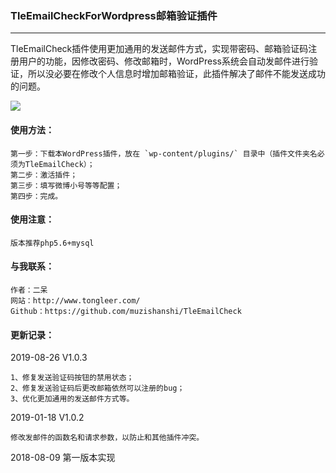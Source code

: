 ### TleEmailCheckForWordpress邮箱验证插件
---

TleEmailCheck插件使用更加通用的发送邮件方式，实现带密码、邮箱验证码注册用户的功能，因修改密码、修改邮箱时，WordPress系统会自动发邮件进行验证，所以没必要在修改个人信息时增加邮箱验证，此插件解决了邮件不能发送成功的问题。

<img src="http://me.tongleer.com/content/uploadfile/201706/008b1497454448.png">

#### 使用方法：

	第一步：下载本WordPress插件，放在 `wp-content/plugins/` 目录中（插件文件夹名必须为TleEmailCheck）；
	第二步：激活插件；
	第三步：填写微博小号等等配置；
	第四步：完成。

#### 使用注意：

	版本推荐php5.6+mysql

#### 与我联系：

	作者：二呆
	网站：http://www.tongleer.com/
	Github：https://github.com/muzishanshi/TleEmailCheck

#### 更新记录：

2019-08-26 V1.0.3

	1、修复发送验证码按钮的禁用状态；
	2、修复发送验证码后更改邮箱依然可以注册的bug；
	3、优化更加通用的发送邮件方式等。

2019-01-18 V1.0.2

	修改发邮件的函数名和请求参数，以防止和其他插件冲突。

2018-08-09 第一版本实现